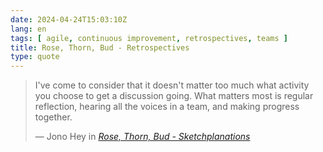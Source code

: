 ```yaml
---
date: 2024-04-24T15:03:10Z
lang: en
tags: [ agile, continuous improvement, retrospectives, teams ]
title: Rose, Thorn, Bud - Retrospectives
type: quote
---
```


> I've come to consider that it doesn't matter too much what activity you choose to get a discussion going. What matters most is regular reflection, hearing all the voices in a team, and making progress together.
>
> — Jono Hey in <cite>[Rose, Thorn, Bud - Sketchplanations](https://sketchplanations.com/rose-thorn-bud)</cite>
